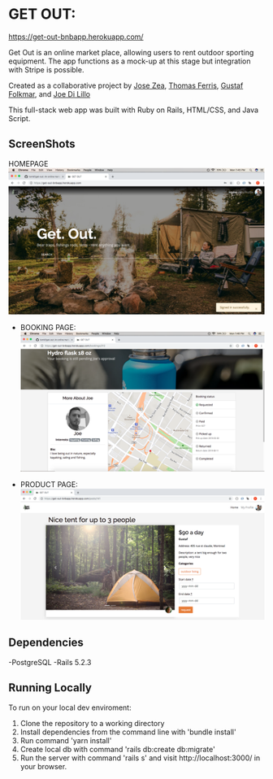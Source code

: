 # GET OUT:
https://get-out-bnbapp.herokuapp.com/

Get Out is an online market place, allowing users to rent outdoor sporting equipment. The app functions as a mock-up at this stage but integration with Stripe is possible.   

Created as a collaborative project by  <a href="https://github.com/zeajose">Jose Zea</a>, <a href="https://github.com/tomkf">Thomas Ferris</a>, <a href="https://github.com/gfmar">Gustaf Folkmar</a>, and <a href="https://github.com/jdilillo">Joe Di Lillo</a>

This full-stack web app was built with Ruby on Rails, HTML/CSS, and Java Script. 

## ScreenShots

<div>
HOMEPAGE 
<img src="public/homepage.png" />
 
- BOOKING PAGE:
!["Booking Page: "](https://raw.githubusercontent.com/tomkf/get-out/master/public/Screen%20Shot%202019-05-27%20at%201.46.38%20PM.png)

- PRODUCT PAGE:
!["PRODUCT Page: "](https://raw.githubusercontent.com/tomkf/get-out/master/public/Screen%20Shot%202019-05-27%20at%202.24.01%20PM.png)
<div>



## Dependencies

-PostgreSQL
-Rails 5.2.3

## Running Locally  

To run on your local dev enviroment:
1. Clone the repository to a working directory
2. Install dependencies from the command line with  'bundle install'
3. Run command 'yarn install'
4. Create local db with command 'rails db:create db:migrate'
5. Run the server with command 'rails s' and visit http://localhost:3000/ in your browser.
